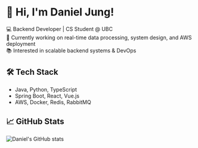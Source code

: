 # 👋 Hi, I'm Daniel Jung!

💻 Backend Developer | CS Student @ UBC  
🔭 Currently working on real-time data processing, system design, and AWS deployment  
📚 Interested in scalable backend systems & DevOps

## 🛠 Tech Stack
- Java, Python, TypeScript
- Spring Boot, React, Vue.js
- AWS, Docker, Redis, RabbitMQ

## 📈 GitHub Stats
![Daniel's GitHub stats](https://github-readme-stats.vercel.app/api?username=ijjung365&show_icons=true&theme=default)
